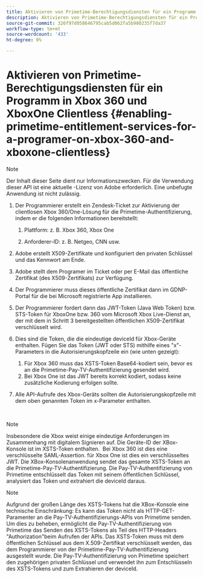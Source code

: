 ```yaml
---
title: Aktivieren von Primetime-Berechtigungsdiensten für ein Programm in Xbox 360 und XboxOne Clientless
description: Aktivieren von Primetime-Berechtigungsdiensten für ein Programm in Xbox 360 und XboxOne Clientless
source-git-commit: 326f97d058646795cab5d062fa5b980235f7da37
workflow-type: tm+mt
source-wordcount: '433'
ht-degree: 0%

---
```



# Aktivieren von Primetime-Berechtigungsdiensten für ein Programm in Xbox 360 und XboxOne Clientless {#enabling-primetime-entitlement-services-for-a-programer-on-xbox-360-and-xboxone-clientless}

>[!NOTE]
>
>Der Inhalt dieser Seite dient nur Informationszwecken. Für die Verwendung dieser API ist eine aktuelle -Lizenz von Adobe erforderlich. Eine unbefugte Anwendung ist nicht zulässig.




1. Der Programmierer erstellt ein Zendesk-Ticket zur Aktivierung der clientlosen Xbox 360/One-Lösung für die Primetime-Authentifizierung, indem er die folgenden Informationen bereitstellt:

   1. Plattform: z. B. Xbox 360, Xbox One

   1. Anforderer-ID: z. B. Netgeo, CNN usw.

1. Adobe erstellt X509-Zertifikate und konfiguriert den privaten Schlüssel und das Kennwort am Ende.

1. Adobe stellt dem Programer im Ticket oder per E-Mail das öffentliche Zertifikat (des X509-Zertifikats) zur Verfügung.

1. Der Programmierer muss dieses öffentliche Zertifikat dann im GDNP-Portal für die bei Microsoft registrierte App installieren.

1. Der Programmierer fordert dann das JWT-Token (Java Web Token) bzw. STS-Token für XboxOne bzw. 360 vom Microsoft Xbox Live-Dienst an, der mit dem in Schritt 3 bereitgestellten öffentlichen X509-Zertifikat verschlüsselt wird.

1. Dies sind die Token, die die eindeutige deviceId für Xbox-Geräte enthalten. Fügen Sie das Token (JWT oder STS) mithilfe eines &quot;x&quot;-Parameters in die Autorisierungskopfzeile ein (wie unten gezeigt):

   1. Für Xbox 360 muss das XSTS-Token Base64-kodiert sein, bevor es an die Primetime-Pay-TV-Authentifizierung gesendet wird.
   1. Bei Xbox One ist das JWT bereits korrekt kodiert, sodass keine zusätzliche Kodierung erfolgen sollte. 

1. Alle API-Aufrufe des Xbox-Geräts sollten die Autorisierungskopfzeile mit dem oben genannten Token im x-Parameter enthalten.

 

>[!NOTE]
>
>Insbesondere die Xbox weist einige eindeutige Anforderungen im Zusammenhang mit digitalem Signieren auf. Die Geräte-ID der XBox-Konsole ist im XSTS-Token enthalten.  Bei Xbox 360 ist dies eine verschlüsselte SAML-Assertion. für Xbox One ist dies ein verschlüsseltes JWT. Die XBox-Konsolenanwendung sendet das gesamte XSTS-Token an die Primetime-Pay-TV-Authentifizierung. Die Pay-TV-Authentifizierung von Primetime entschlüsselt das Token mit seinem öffentlichen Schlüssel, analysiert das Token und extrahiert die deviceId daraus.

>[!NOTE]
>
>Aufgrund der großen Länge des XSTS-Tokens hat die XBox-Konsole eine technische Einschränkung: Es kann das Token nicht als HTTP-GET-Paramenter an die Pay-TV-Authentifizierungs-APIs von Primetime senden. Um dies zu beheben, ermöglicht die Pay-TV-Authentifizierung von Primetime das Senden des XSTS-Tokens als Teil des HTTP-Headers &quot;Authorization&quot;beim Aufrufen der APIs. Das XSTS-Token muss mit dem öffentlichen Schlüssel aus dem X.509-Zertifikat verschlüsselt werden, das dem Programmierer von der Primetime-Pay-TV-Authentifizierung ausgestellt wurde. Die Pay-TV-Authentifizierung von Primetime speichert den zugehörigen privaten Schlüssel und verwendet ihn zum Entschlüsseln des XSTS-Tokens und zum Extrahieren der deviceId.  


